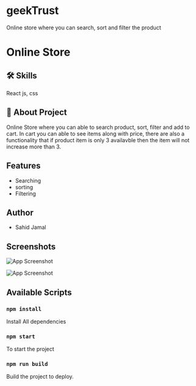# geekTrust
Online store where you can search, sort and filter the product


# Online Store




## 🛠 Skills
React js, css





## 🚀 About Project
Online Store where you can able to search product, sort, filter and add to cart.
In cart you can able to see items along with price, there are also a functionality that if product item is only 3 availavble then the item will not increase more than 3.


## Features

- Searching
- sorting
- Filtering



## Author

- Sahid Jamal


## Screenshots

![App Screenshot](https://geektrust.s3.ap-southeast-1.amazonaws.com/coding-problems/shopping-cart/black-polo-men.png)

![App Screenshot](https://i.imgur.com/8OaJMRK.png)



## Available Scripts
### `npm install`
Install All dependencies 

### `npm start`
To start the project

### `npm run build`
Build the project to deploy.
